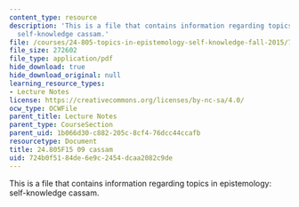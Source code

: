 ```yaml
---
content_type: resource
description: 'This is a file that contains information regarding topics in epistemology:
  self-knowledge cassam.'
file: /courses/24-805-topics-in-epistemology-self-knowledge-fall-2015/724b0f5184de6e9c2454dcaa2082c9de_MIT24_805F15_09Cas.pdf
file_size: 272602
file_type: application/pdf
hide_download: true
hide_download_original: null
learning_resource_types:
- Lecture Notes
license: https://creativecommons.org/licenses/by-nc-sa/4.0/
ocw_type: OCWFile
parent_title: Lecture Notes
parent_type: CourseSection
parent_uid: 1b066d30-c882-205c-8cf4-76dcc44ccafb
resourcetype: Document
title: 24.805F15 09 cassam
uid: 724b0f51-84de-6e9c-2454-dcaa2082c9de
---
```

This is a file that contains information regarding topics in epistemology: self-knowledge cassam.